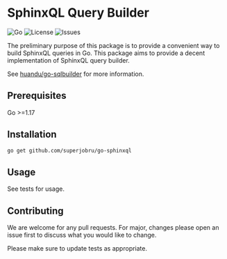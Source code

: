 # SphinxQL Query Builder

![Go](https://img.shields.io/github/go-mod/go-version/superjobru/go-sphinxql?style=for-the-badge) ![License](https://img.shields.io/github/license/superjobru/go-sphinxql?style=for-the-badge) ![Issues](https://img.shields.io/github/issues/superjobru/go-sphinxql?style=for-the-badge)

The preliminary purpose of this package is to provide a convenient way to build SphinxQL queries in Go. This package aims to provide a decent implementation of SphinxQL query builder.

See [huandu/go-sqlbuilder](https://github.com/huandu/go-sqlbuilder) for more information.

## Prerequisites

Go >=1.17

## Installation

```bash
go get github.com/superjobru/go-sphinxql
```

## Usage

See tests for usage.

## Contributing

We are welcome for any pull requests. For major, changes please open an issue first to discuss what you would like to change.

Please make sure to update tests as appropriate.
